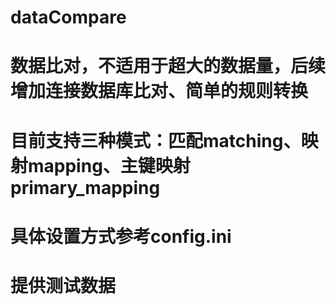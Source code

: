 # dataCompare
# 数据比对，不适用于超大的数据量，后续增加连接数据库比对、简单的规则转换
# 目前支持三种模式：匹配matching、映射mapping、主键映射primary_mapping
# 具体设置方式参考config.ini
# 提供测试数据
